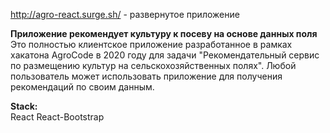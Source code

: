 http://agro-react.surge.sh/ - развернутое приложение

**Приложение рекомендует культуру к посеву на основе данных поля** <br />
Это полностью клиентское приложение разработанное в рамках хакатона AgroCode в 2020 году для задачи 
"Рекомендательный сервис по размещению культур на сельскохозяйственных полях". Любой пользователь
может использовать приложение для получения рекомендаций по своим данным. 

**Stack:** <br />
React
React-Bootstrap
